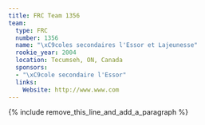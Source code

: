 ```yaml
---
title: FRC Team 1356
team:
  type: FRC
  number: 1356
  name: "\xC9coles secondaires l'Essor et Lajeunesse"
  rookie_year: 2004
  location: Tecumseh, ON, Canada
  sponsors:
  - "\xC9cole secondaire l'Essor"
  links:
    Website: http://www.www.com
---
```


{% include remove_this_line_and_add_a_paragraph %}